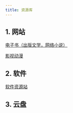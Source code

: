 ```yaml
---
title: 资源库
---
```


## 1. 网站
[电子书（出版文学，网络小说）](./websites/e-book.md)

[影视动漫](./websites/movie.md)
## 2. 软件
[软件资源站](./software/site.md)

## 3. 云盘
